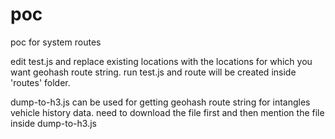 # poc
poc for system routes


edit test.js and replace existing locations with the locations for which you want geohash route string.
run test.js and route will be created inside 'routes' folder.


dump-to-h3.js can be used for getting geohash route string for intangles vehicle history data.
need to download the file first and then mention the file inside dump-to-h3.js
